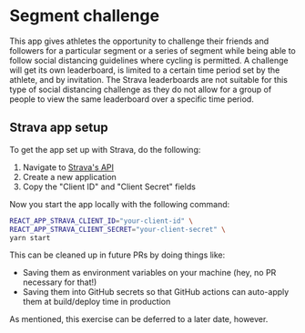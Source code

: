 # Segment challenge

This app gives athletes the opportunity to challenge their friends and followers for a particular segment or a series of segment while being able to follow social distancing guidelines where cycling is permitted. A challenge will get its own leaderboard, is limited to a certain time period set by the athlete, and by invitation. The Strava leaderboards are not suitable for this type of social distancing challenge as they do not allow for a group of people to view the same leaderboard over a specific time period.

## Strava app setup

To get the app set up with Strava, do the following:

1.  Navigate to [Strava's API](https://www.strava.com/settings/api)
2.  Create a new application
3.  Copy the "Client ID" and "Client Secret" fields

Now you start the app locally with the following command:

```sh
REACT_APP_STRAVA_CLIENT_ID="your-client-id" \
REACT_APP_STRAVA_CLIENT_SECRET="your-client-secret" \
yarn start
```

This can be cleaned up in future PRs by doing things like:

- Saving them as environment variables on your machine (hey, no PR necessary for that!)
- Saving them into GitHub secrets so that GitHub actions can auto-apply them at build/deploy time in production

As mentioned, this exercise can be deferred to a later date, however.
